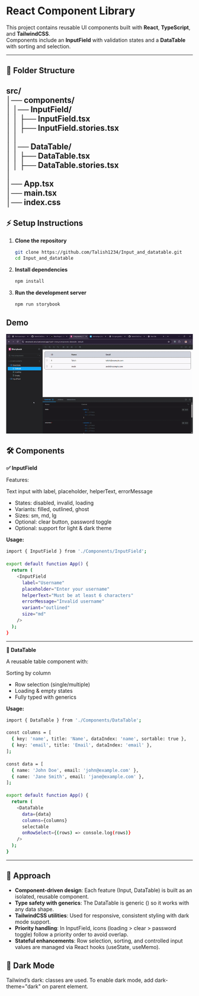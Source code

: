 # React Component Library

This project contains reusable UI components built with **React**, **TypeScript**, and **TailwindCSS**.  
Components include an **InputField** with validation states and a **DataTable** with sorting and selection.

---

## 📂 Folder Structure

src/ <br>
│── components/ <br>
│ │── InputField/ <br>
│ │ ├── InputField.tsx <br>
│ │ ├── InputField.stories.tsx <br>
│ │ <br>
│ │── DataTable/ <br>
│ │ ├── DataTable.tsx<br>
│ │ ├── DataTable.stories.tsx<br>
│<br>
│── App.tsx <br>
│── main.tsx<br>
│── index.css <br>
---

## ⚡ Setup Instructions

1. **Clone the repository**
   ```bash
   git clone https://github.com/Talish1234/Input_and_datatable.git
   cd Input_and_datatable
   ```
   
2. **Install dependencies**
   ```bash
   npm install
   ```
   
3. **Run the development server**
   ```bash
   npm run storybook
   ```
## Demo 
<img src="./gif.gif" alt="App Demo" width="600"/>

## 🛠 Components
**✅ InputField**

Features:

Text input with label, placeholder, helperText, errorMessage

- States: disabled, invalid, loading
- Variants: filled, outlined, ghost
- Sizes: sm, md, lg
- Optional: clear button, password toggle
- Optional: support for light & dark theme

**Usage:**
```bash
import { InputField } from './Components/InputField';

export default function App() {
  return (
    <InputField
      label="Username"
      placeholder="Enter your username"
      helperText="Must be at least 6 characters"
      errorMessage="Invalid username"
      variant="outlined"
      size="md"
    />
  );
}

```
---
**🔹 DataTable**

A reusable table component with:

Sorting by column

- Row selection (single/multiple)
- Loading & empty states
- Fully typed with generics
  
**Usage:**
```bash
import { DataTable } from './Components/DataTable';

const columns = [
  { key: 'name', title: 'Name', dataIndex: 'name', sortable: true },
  { key: 'email', title: 'Email', dataIndex: 'email' },
];

const data = [
  { name: 'John Doe', email: 'john@example.com' },
  { name: 'Jane Smith', email: 'jane@example.com' },
];

export default function App() {
  return (
    <DataTable
      data={data}
      columns={columns}
      selectable
      onRowSelect={(rows) => console.log(rows)}
    />
  );
}

```
---

## 🧠 Approach

- **Component-driven design**: Each feature (Input, DataTable) is built as an isolated, reusable component.
- **Type safety with generics**: The DataTable is generic (<T>) so it works with any data shape.
- **TailwindCSS utilities**: Used for responsive, consistent styling with dark mode support.
- **Priority handling**: In InputField, icons (loading > clear > password toggle) follow a priority order to avoid overlap.
- **Stateful enhancements**: Row selection, sorting, and controlled input values are managed via React hooks (useState, useMemo).

## 🌙 Dark Mode

Tailwind’s dark: classes are used. To enable dark mode, add dark-theme="dark" on parent element.
